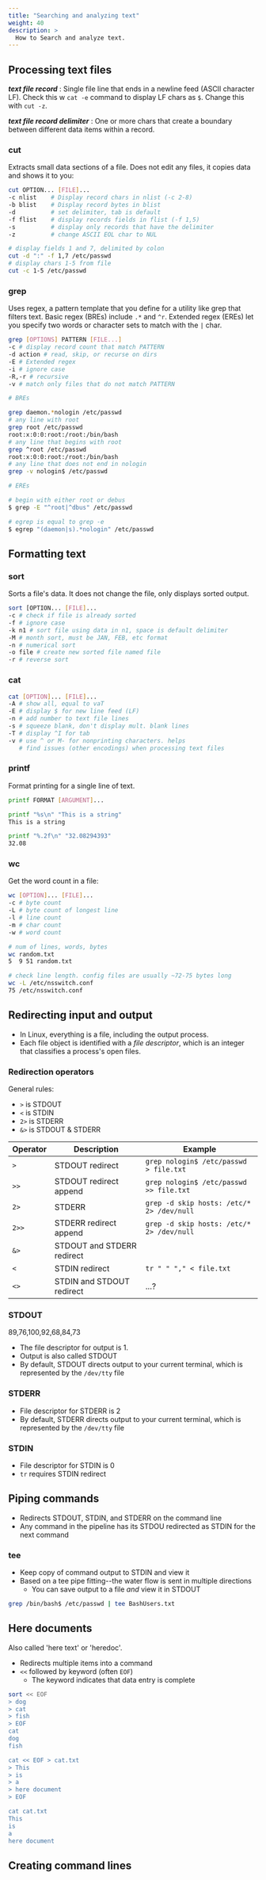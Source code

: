 ```yaml
---
title: "Searching and analyzing text"
weight: 40
description: >
  How to Search and analyze text.
---
```


## Processing text files

**_text file record_**
: Single file line that ends in a newline feed (ASCII character LF). Check this w `cat -e` command to display LF chars as `$`. Change this with `cut -z`.

**_text file record delimiter_**
: One or more chars that create a boundary between different data items within a record.

### cut

Extracts small data sections of a file. Does not edit any files, it copies data and shows it to you:

```bash
cut OPTION... [FILE]...
-c nlist    # Display record chars in nlist (-c 2-8)
-b blist    # Display record bytes in blist
-d          # set delimiter, tab is default
-f flist    # display records fields in flist (-f 1,5)
-s          # display only records that have the delimiter
-z          # change ASCII EOL char to NUL

# display fields 1 and 7, delimited by colon
cut -d ":" -f 1,7 /etc/passwd
# display chars 1-5 from file
cut -c 1-5 /etc/passwd
```

### grep

Uses regex, a pattern template that you define for a utility like grep that filters text. Basic regex (BREs) include `.*` and `^r`. Extended regex (EREs) let you specify two words or character sets to match with the `|` char.

```bash
grep [OPTIONS] PATTERN [FILE...]
-c # display record count that match PATTERN
-d action # read, skip, or recurse on dirs
-E # Extended regex
-i # ignore case
-R,-r # recursive
-v # match only files that do not match PATTERN

# BREs

grep daemon.*nologin /etc/passwd
# any line with root
grep root /etc/passwd
root:x:0:0:root:/root:/bin/bash
# any line that begins with root
grep ^root /etc/passwd
root:x:0:0:root:/root:/bin/bash
# any line that does not end in nologin
grep -v nologin$ /etc/passwd

# EREs

# begin with either root or debus
$ grep -E "^root|^dbus" /etc/passwd

# egrep is equal to grep -e
$ egrep "(daemon|s).*nologin" /etc/passwd
```

## Formatting text

### sort 

Sorts a file's data. It does not change the file, only displays sorted output.

```bash
sort [OPTION... [FILE]...
-c # check if file is already sorted
-f # ignore case
-k n1 # sort file using data in n1, space is default delimiter
-M # month sort, must be JAN, FEB, etc format
-n # numerical sort
-o file # create new sorted file named file
-r # reverse sort
```

### cat 

```bash
cat [OPTION]... [FILE]...
-A # show all, equal to vaT
-E # display $ for new line feed (LF)
-n # add number to text file lines
-s # squeeze blank, don't display mult. blank lines
-T # display ^I for tab
-v # use ^ or M- for nonprinting characters. helps
   # find issues (other encodings) when processing text files 
```

### printf

Format printing for a single line of text.

```bash
printf FORMAT [ARGUMENT]...

printf "%s\n" "This is a string"
This is a string

printf "%.2f\n" "32.08294393"
32.08
```

### wc

Get the word count in a file:

```bash
wc [OPTION]... [FILE]...
-c # byte count
-L # byte count of longest line
-l # line count
-m # char count
-w # word count

# num of lines, words, bytes
wc random.txt 
5  9 51 random.txt

# check line length. config files are usually ~72-75 bytes long
wc -L /etc/nsswitch.conf 
75 /etc/nsswitch.conf
```

## Redirecting input and output

- In Linux, everything is a file, including the output process.
- Each file object is identified with a _file descriptor_, which is an integer that classifies a process's open files.

### Redirection operators

General rules:
- `>` is STDOUT
- `<` is STDIN
- `2>` is STDERR
- `&>` is STDOUT & STDERR

| Operator | Description | Example |
|----------|-------------|---------|
| `>` | STDOUT redirect | `grep nologin$ /etc/passwd > file.txt` |
| `>>` | STDOUT redirect append | `grep nologin$ /etc/passwd >> file.txt` |
| `2>` | STDERR | `grep -d skip hosts: /etc/* 2> /dev/null` |
| `2>>` | STDERR redirect append | `grep -d skip hosts: /etc/* 2> /dev/null` |
| `&>` | STDOUT and STDERR redirect |  |
| `<` | STDIN redirect | `tr " " "," < file.txt ` |
| `<>` | STDIN and STDOUT redirect | ...? |

### STDOUT

89,76,100,92,68,84,73


- The file descriptor for output is 1.
- Output is also called STDOUT
- By default, STDOUT directs output to your current terminal, which is represented by the `/dev/tty` file

### STDERR

- File descriptor for STDERR is 2
- By default, STDERR directs output to your current terminal, which is represented by the `/dev/tty` file

### STDIN

- File descriptor for STDIN is 0
- `tr` requires STDIN redirect

## Piping commands

- Redirects STDOUT, STDIN, and STDERR on the command line
- Any command in the pipeline has its STDOU redirected as STDIN for the next command

### tee

- Keep copy of command output to STDIN and view it
- Based on a tee pipe fitting--the water flow is sent in multiple directions
  - You can save output to a file _and_ view it in STDOUT

```bash
grep /bin/bash$ /etc/passwd | tee BashUsers.txt
```

## Here documents

Also called 'here text' or 'heredoc'.

- Redirects multiple items into a command
- `<<` followed by keyword (often `EOF`)
  - The keyword indicates that data entry is complete

```bash
sort << EOF
> dog
> cat
> fish
> EOF
cat
dog
fish

cat << EOF > cat.txt
> This 
> is
> a
> here document
> EOF

cat cat.txt 
This 
is
a
here document
```

## Creating command lines